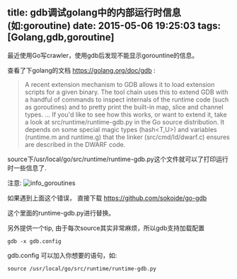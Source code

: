 title: gdb调试golang中的内部运行时信息(如:goroutine)
date: 2015-05-06 19:25:03
tags: [Golang,gdb,goroutine]
---

最近使用Go写crawler，使用gdb后发现不能显示gorountine的信息。

查看了下golang的文档 https://golang.org/doc/gdb : 
>A recent extension mechanism to GDB allows it to load extension scripts for a given binary. The tool chain uses this to extend GDB with a handful of commands to inspect internals of the runtime code (such as goroutines) and to pretty print the built-in map, slice and channel types.
> ...
>If you'd like to see how this works, or want to extend it, take a look at src/runtime/runtime-gdb.py in the Go source distribution. It depends on some special magic types (hash<T,U>) and variables (runtime.m and runtime.g) that the linker (src/cmd/ld/dwarf.c) ensures are described in the DWARF code.

source下/usr/local/go/src/runtime/runtime-gdb.py这个文件就可以了打印运行时一些信息了.

注意:
![info_goroutines](http://ww2.sinaimg.cn/large/744e593bgw1eruqpkm1lkj20ju03374r.jpg)
<!--more-->

如果遇到上面这个错误，  直接下载
https://github.com/sokoide/go-gdb

这个里面的runtime-gdb.py进行替换。

另外提供一个tip, 由于每次source其实非常麻烦，所以gdb支持加载配置
```
gdb -x gdb.config
```
gdb.config 可以加入你想要的语句，如:
```
source /usr/local/go/src/runtime/runtime-gdb.py 
```
